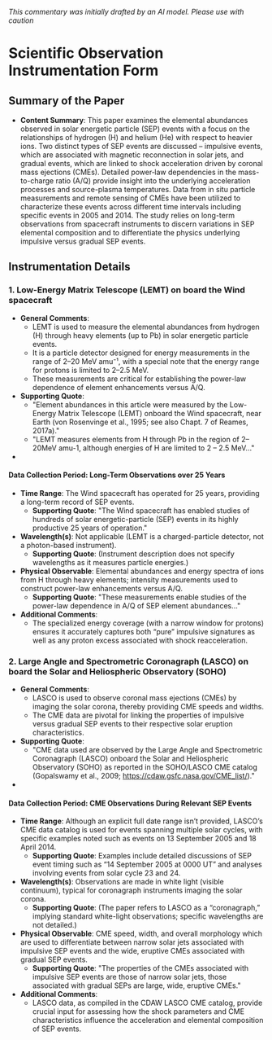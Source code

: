 _This commentary was initially drafted by an AI model. Please use with caution_

# Scientific Observation Instrumentation Form

## Summary of the Paper
- **Content Summary**: This paper examines the elemental abundances observed in solar energetic particle (SEP) events with a focus on the relationships of hydrogen (H) and helium (He) with respect to heavier ions. Two distinct types of SEP events are discussed – impulsive events, which are associated with magnetic reconnection in solar jets, and gradual events, which are linked to shock acceleration driven by coronal mass ejections (CMEs). Detailed power‐law dependencies in the mass-to-charge ratio (A/Q) provide insight into the underlying acceleration processes and source-plasma temperatures. Data from in situ particle measurements and remote sensing of CMEs have been utilized to characterize these events across different time intervals including specific events in 2005 and 2014. The study relies on long-term observations from spacecraft instruments to discern variations in SEP elemental composition and to differentiate the physics underlying impulsive versus gradual SEP events.

## Instrumentation Details

### 1. Low-Energy Matrix Telescope (LEMT) on board the Wind spacecraft
- **General Comments**:
   - LEMT is used to measure the elemental abundances from hydrogen (H) through heavy elements (up to Pb) in solar energetic particle events.
   - It is a particle detector designed for energy measurements in the range of 2–20 MeV amu⁻¹, with a special note that the energy range for protons is limited to 2–2.5 MeV.
   - These measurements are critical for establishing the power-law dependence of element enhancements versus A/Q.
- **Supporting Quote**: 
   - "Element abundances in this article were measured by the Low-Energy Matrix Telescope (LEMT) onboard the Wind spacecraft, near Earth (von Rosenvinge et al., 1995; see also Chapt. 7 of Reames, 2017a)."
   - "LEMT measures elements from H through Pb in the region of 2–20MeV amu-1, although energies of H are limited to 2 – 2.5 MeV..."
- 
#### Data Collection Period: Long-Term Observations over 25 Years
- **Time Range**: The Wind spacecraft has operated for 25 years, providing a long-term record of SEP events.
   - **Supporting Quote**: "The Wind spacecraft has enabled studies of hundreds of solar energetic-particle (SEP) events in its highly productive 25 years of operation."
- **Wavelength(s)**: Not applicable (LEMT is a charged-particle detector, not a photon-based instrument).
   - **Supporting Quote**: (Instrument description does not specify wavelengths as it measures particle energies.)
- **Physical Observable**: Elemental abundances and energy spectra of ions from H through heavy elements; intensity measurements used to construct power-law enhancements versus A/Q.
   - **Supporting Quote**: "These measurements enable studies of the power-law dependence in A/Q of SEP element abundances..."
- **Additional Comments**: 
   - The specialized energy coverage (with a narrow window for protons) ensures it accurately captures both “pure” impulsive signatures as well as any proton excess associated with shock reacceleration.
   

### 2. Large Angle and Spectrometric Coronagraph (LASCO) on board the Solar and Heliospheric Observatory (SOHO)
- **General Comments**:
   - LASCO is used to observe coronal mass ejections (CMEs) by imaging the solar corona, thereby providing CME speeds and widths.
   - The CME data are pivotal for linking the properties of impulsive versus gradual SEP events to their respective solar eruption characteristics.
- **Supporting Quote**:
   - "CME data used are observed by the Large Angle and Spectrometric Coronagraph (LASCO) onboard the Solar and Heliospheric Observatory (SOHO) as reported in the SOHO/LASCO CME catalog (Gopalswamy et al., 2009; https://cdaw.gsfc.nasa.gov/CME_list/)."
- 
#### Data Collection Period: CME Observations During Relevant SEP Events
- **Time Range**: Although an explicit full date range isn’t provided, LASCO’s CME data catalog is used for events spanning multiple solar cycles, with specific examples noted such as events on 13 September 2005 and 18 April 2014.
   - **Supporting Quote**: Examples include detailed discussions of SEP event timing such as “14 September 2005 at 0000 UT” and analyses involving events from solar cycle 23 and 24.
- **Wavelength(s)**: Observations are made in white light (visible continuum), typical for coronagraph instruments imaging the solar corona.
   - **Supporting Quote**: (The paper refers to LASCO as a “coronagraph,” implying standard white-light observations; specific wavelengths are not detailed.)
- **Physical Observable**: CME speed, width, and overall morphology which are used to differentiate between narrow solar jets associated with impulsive SEP events and the wide, eruptive CMEs associated with gradual SEP events.
   - **Supporting Quote**: "The properties of the CMEs associated with impulsive SEP events are those of narrow solar jets, those associated with gradual SEPs are large, wide, eruptive CMEs." 
- **Additional Comments**: 
   - LASCO data, as compiled in the CDAW LASCO CME catalog, provide crucial input for assessing how the shock parameters and CME characteristics influence the acceleration and elemental composition of SEP events.
